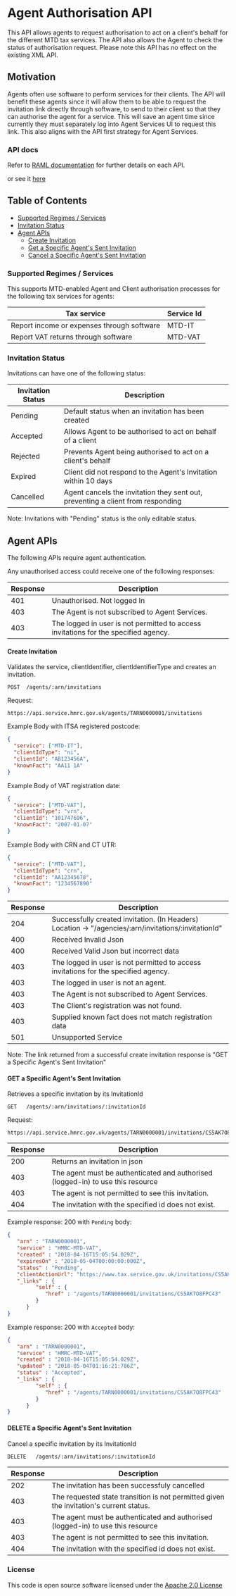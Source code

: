 Agent Authorisation API
==============================

This API allows agents to request authorisation to act on a client's behalf for the different MTD tax services. The API also allows the Agent to check the status of authorisation request. Please note this API has no effect on the existing XML API. 

## Motivation
Agents often use software to perform services for their clients. 
The API will benefit these agents since it will allow them to be able to request the invitation link directly through software, to send to their client so that they can authorise the agent for a service. 
This will save an agent time since currently they must separately log into Agent Services UI to request this link. 
This also aligns with the API first strategy for Agent Services.

### API docs
Refer to [RAML documentation](https://github.com/hmrc/agent-authorisation-api/blob/master/resources/public/api/conf/0.0/application.raml) for further details on each API.
   
or see it [here](API.0.0.md)

## Table of Contents
*   [Supported Regimes / Services](#supportedRegimes)
*   [Invitation Status](#invitationStatus)
*   [Agent APIs](#agentApis)
    *   [Create Invitation](#createInvitation)
    *   [Get a Specific Agent's Sent Invitation](#agentSpecificInvitation)
    *   [Cancel a Specific Agent's Sent Invitation](#deleteAgentSpecificInvitation)

### Supported Regimes / Services <a name="supportedRegimes"></a>
This supports MTD-enabled Agent and Client authorisation processes for the following tax services for agents:

|Tax service|Service Id|
|--------|--------|
|Report income or expenses through software|MTD-IT|
|Report VAT returns through software|MTD-VAT|


### Invitation Status <a name="invitationStatus"></a>
Invitations can have one of the following status:

|Invitation Status|Description|
|--------|---------|
|Pending|Default status when an invitation has been created|
|Accepted|Allows Agent to be authorised to act on behalf of a client|
|Rejected|Prevents Agent being authorised to act on a client's behalf|
|Expired|Client did not respond to the Agent's Invitation within 10 days|
|Cancelled|Agent cancels the invitation they sent out, preventing a client from responding|

Note: Invitations with "Pending" status is the only editable status.
  

## Agent APIs <a name="agentApis"></a>
The following APIs require agent authentication. 

Any unauthorised access could receive one of the following responses:

|Response|Description|
|--------|---------|
|401|Unauthorised. Not logged In|
|403|The Agent is not subscribed to Agent Services.|
|403|The logged in user is not permitted to access invitations for the specified agency.|


#### Create Invitation <a name="createInvitation"></a>
Validates the service, clientIdentifier, clientIdentifierType and creates an invitation.

```
POST  /agents/:arn/invitations
```

Request:
```
https://api.service.hmrc.gov.uk/agents/TARN0000001/invitations
```

Example Body with ITSA registered postcode:
```json
{
  "service": ["MTD-IT"],
  "clientIdType": "ni",
  "clientId": "AB123456A",
  "knownFact": "AA11 1A"
}
```

Example Body of VAT registration date:
```json
{
  "service": ["MTD-VAT"],
  "clientIdType": "vrn",
  "clientId": "101747696",
  "knownFact": "2007-01-07"
}
```

Example Body with CRN and CT UTR:
```json
{
  "service": ["MTD-VAT"],
  "clientIdType": "crn",
  "clientId": "AA12345678",
  "knownFact": "1234567890"
}
```

|Response|Description|
|--------|---------|
|204|Successfully created invitation. (In Headers) Location → "/agencies/:arn/invitations/:invitationId"|
|400|Received Invalid Json|
|400|Received Valid Json but incorrect data|
|403|The logged in user is not permitted to access invitations for the specified agency.
|403|The logged in user is not an agent.
|403|The Agent is not subscribed to Agent Services.
|403|The Client's registration was not found.|
|403|Supplied known fact does not match registration data|
|501|Unsupported Service|

Note: The link returned from a successful create invitation response is "GET a Specific Agent's Sent Invitation"


#### GET a Specific Agent's Sent Invitation <a name="agentSpecificInvitation"></a>
Retrieves a specific invitation by its InvitationId
```
GET   /agents/:arn/invitations/:invitationId
```

Request:
```
https://api.service.hmrc.gov.uk/agents/TARN0000001/invitations/CS5AK7O8FPC43
```

|Response|Description|
|--------|---------|
|200|Returns an invitation in json|
|403|The agent must be authenticated and authorised (logged-in) to use this resource
|403|The agent is not permitted to see this invitation.
|404|The invitation with the specified id does not exist.|

Example response: 200 with `Pending` body:
```json
{
   "arn" : "TARN0000001",
   "service" : "HMRC-MTD-VAT",
   "created" : "2018-04-16T15:05:54.029Z",
   "expiresOn" : "2018-05-04T00:00:00:000Z",
   "status" : "Pending",
   "clientActionUrl": "https://www.tax.service.gov.uk/invitations/CS5AK7O8FPC43",
   "_links" : {
         "self" : {
            "href" : "/agents/TARN0000001/invitations/CS5AK7O8FPC43"
         }
      }
}
```

Example response: 200 with `Accepted` body:
```json
{
   "arn" : "TARN0000001",
   "service" : "HMRC-MTD-VAT",
   "created" : "2018-04-16T15:05:54.029Z",
   "updated" : "2018-05-04T01:16:21:786Z",
   "status" : "Accepted",
   "_links" : {
         "self" : {
            "href" : "/agents/TARN0000001/invitations/CS5AK7O8FPC43"
         }
      }
}
```

#### DELETE a Specific Agent's Sent Invitation <a name="deleteAgentSpecificInvitation"></a>
Cancel a specific invitation by its InvitationId
```
DELETE   /agents/:arn/invitations/:invitationId
```

|Response|Description|
|--------|---------|
|202|The invitation has been successfuly cancelled
|403|The requested state transition is not permitted given the invitation's current status.
|403|The agent must be authenticated and authorised (logged-in) to use this resource
|403|The agent is not permitted to see this invitation.
|404|The invitation with the specified id does not exist.

### License

This code is open source software licensed under the [Apache 2.0 License]("http://www.apache.org/licenses/LICENSE-2.0.html")
